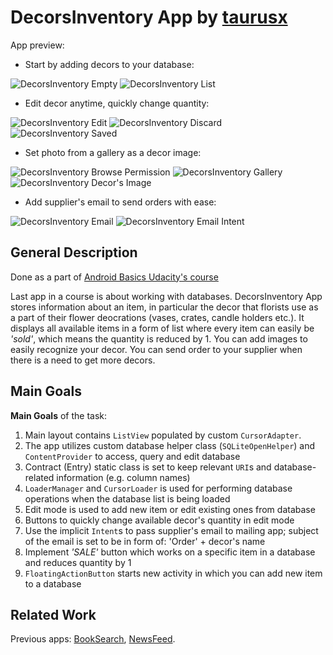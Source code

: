 # DecorsInventory App by [taurusx](https://taurusx.github.io/)

App preview:

- Start by adding decors to your database:

![DecorsInventory Empty][screenshot-1] ![DecorsInventory List][screenshot-2]

- Edit decor anytime, quickly change quantity:

![DecorsInventory Edit][screenshot-3] ![DecorsInventory Discard][screenshot-4] ![DecorsInventory Saved][screenshot-5]

- Set photo from a gallery as a decor image:

![DecorsInventory Browse Permission][screenshot-6] ![DecorsInventory Gallery][screenshot-7] ![DecorsInventory Decor's Image][screenshot-8]

- Add supplier's email to send orders with ease:

![DecorsInventory Email][screenshot-9] ![DecorsInventory Email Intent][screenshot-10] 


## General Description

Done as a part of [Android Basics Udacity's course][udacity-course]

Last app in a course is about working with databases. DecorsInventory App stores information about an item, in particular the decor that florists use as a part of their flower deocrations (vases, crates, candle holders etc.). It displays all available items in a form of list where every item can easily be *'sold'*, which means the quantity is reduced by 1. You can add images to easily recognize your decor. You can send order to your supplier when there is a need to get more decors. 

## Main Goals

**Main Goals** of the task:
1. Main layout contains `ListView` populated by custom `CursorAdapter`.
2. The app utilizes custom database helper class (`SQLiteOpenHelper`) and `ContentProvider` to access, query and edit database
3. Contract (Entry) static class is set to keep relevant `URI`s and database-related information (e.g. column names)
4. `LoaderManager` and `CursorLoader` is used for performing database operations when the database list is being loaded
5. Edit mode is used to add new item or edit existing ones from database
6. Buttons to quickly change available decor's quantity in edit mode
7. Use the implicit `Intent`s to pass supplier's email to mailing app; subject of the email is set to be in form of: 'Order' + decor's name
8. Implement *'SALE'* button which works on a specific item in a database and reduces quantity by 1
9. `FloatingActionButton` starts new activity in which you can add new item to a database

## Related Work

Previous apps: [BookSearch][book-search], [NewsFeed][news-feed].

[udacity-course]: https://eu.udacity.com/course/android-basics-nanodegree-by-google--nd803
[screenshot-1]: https://raw.githubusercontent.com/taurusx/decors-inventory/gh-pages/assets/images/decors-inventory-screenshot-1.png
[screenshot-2]: https://raw.githubusercontent.com/taurusx/decors-inventory/gh-pages/assets/images/decors-inventory-screenshot-2.png
[screenshot-3]: https://raw.githubusercontent.com/taurusx/decors-inventory/gh-pages/assets/images/decors-inventory-screenshot-3.png
[screenshot-4]: https://raw.githubusercontent.com/taurusx/decors-inventory/gh-pages/assets/images/decors-inventory-screenshot-4.png
[screenshot-5]: https://raw.githubusercontent.com/taurusx/decors-inventory/gh-pages/assets/images/decors-inventory-screenshot-5.png
[screenshot-6]: https://raw.githubusercontent.com/taurusx/decors-inventory/gh-pages/assets/images/decors-inventory-screenshot-6.png
[screenshot-7]: https://raw.githubusercontent.com/taurusx/decors-inventory/gh-pages/assets/images/decors-inventory-screenshot-7.png
[screenshot-8]: https://raw.githubusercontent.com/taurusx/decors-inventory/gh-pages/assets/images/decors-inventory-screenshot-8.png
[screenshot-9]: https://raw.githubusercontent.com/taurusx/decors-inventory/gh-pages/assets/images/decors-inventory-screenshot-9.png
[screenshot-10]: https://raw.githubusercontent.com/taurusx/decors-inventory/gh-pages/assets/images/decors-inventory-screenshot-10.png
[news-feed]: https://github.com/taurusx/news-feed
[book-search]: https://github.com/taurusx/book-search

